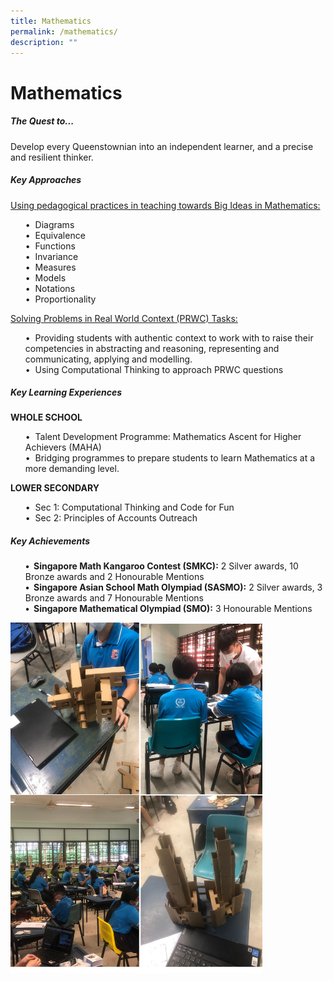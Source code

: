 ```yaml
---
title: Mathematics
permalink: /mathematics/
description: ""
---
```

Mathematics
===========




##### **The Quest to...**
Develop every Queenstownian into an independent learner, and a precise and resilient thinker.

##### **Key Approaches**

<u>Using pedagogical practices in teaching towards Big Ideas in Mathematics:</u>
<ul>
•	&nbsp;Diagrams<br>
•&nbsp;	Equivalence<br>
•&nbsp;	Functions <br>
•	&nbsp;Invariance<br>
•&nbsp;	Measures<br>
•	&nbsp;Models<br>
•&nbsp;	Notations <br>
•	&nbsp;Proportionality<br>
</ul>
<u>Solving Problems in Real World Context (PRWC) Tasks: </u>
<ul>
•&nbsp;	Providing students with authentic context to work with to raise their competencies in abstracting and reasoning, representing and communicating, applying and modelling.<br>
•&nbsp;	Using Computational Thinking to approach PRWC questions
</ul>
	
##### **Key Learning Experiences**	
	
**WHOLE SCHOOL**
<ul>
•	&nbsp;Talent Development Programme: Mathematics Ascent for Higher Achievers (MAHA) <br>
•	&nbsp;Bridging programmes to prepare students to learn Mathematics at a more demanding level.
</ul>

**LOWER SECONDARY**
<ul>
•	&nbsp;Sec 1: Computational Thinking and Code for Fun <br>
•	&nbsp;Sec 2: Principles of Accounts Outreach 
</ul>

##### **Key Achievements**
<ul>

**•	&nbsp;Singapore Math Kangaroo Contest (SMKC):** 2 Silver awards, 10 Bronze awards and 2 Honourable Mentions<br>
**• &nbsp;Singapore  Asian School Math Olympiad (SASMO):** 2 Silver awards, 3 Bronze awards and 7 Honourable Mentions<br>
**•&nbsp; Singapore Mathematical Olympiad (SMO):** 3 Honourable Mentions
</ul>


<img src="/images/Departments/maths205.png" style="width:80%">